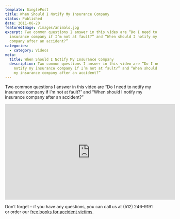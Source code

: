```yaml
---
template: SinglePost
title: When Should I Notify My Insurance Company
status: Published
date: 2011-06-20
featuredImage: /images/animals.jpg
excerpt: Two common questions I answer in this video are “Do I need to notify my
  insurance company if I’m not at fault?” and “When should I notify my insurance
  company after an accident?”
categories:
  - category: Videos
meta:
  title: When Should I Notify My Insurance Company
  description: Two common questions I answer in this video are “Do I need to
    notify my insurance company if I’m not at fault?” and “When should I notify
    my insurance company after an accident?”
---
```

<!--StartFragment-->

Two common questions I answer in this video are “Do I need to notify my insurance company if I’m not at fault?” and “When should I notify my insurance company after an accident?”

<iframe width="560" height="315" src="https://www.youtube.com/embed/JD0BMiw603E" frameborder="0" allow="accelerometer; autoplay; encrypted-media; gyroscope; picture-in-picture" allowfullscreen></iframe>

Don’t forget – if you have any questions, you can call us at (512) 246-9191 or order our [free books for accident victims](https://www.austinaccidentlawyer.com/resources/guides/).

<!--EndFragment-->